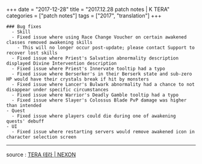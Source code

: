 +++
date = "2017-12-28"
title = "2017.12.28 patch notes | K TERA"
categories = ["patch notes"]
tags = ["2017", "translation"]
+++

```
### Bug fixes
  - Skill
  - Fixed issue where using Race Change Voucher on certain awakened classes removed awakening skills
    - This will no longer occur post-update; please contact Support to recover lost skills
  - Fixed issue where Priest's Salvation abnormality description displayed Divine Intervention description
  - Fixed issue where Priest's Innervate tooltip had a typo
  - Fixed issue where Berserker's in their Berserk state and sub-zero HP would have their crystals break if hit by monsters
  - Fixed issue where Lancer's Bulwark abnormality had a chance to not disappear under specific circumstances
  - Fixed issue where Warrior's Deadly Gamble tooltip had a typo
  - Fixed issue where Slayer's Colossus Blade PvP damage was higher than intended
- Quest
  - Fixed issue where players could die during one of awakening quests' debuff
- UI
  - Fixed issue where restarting servers would remove awakened icon in character selection screen
```

----

source : [TERA 테라 | NEXON](http://tera.nexon.com/news/update/view.aspx?n4articlesn=313)
